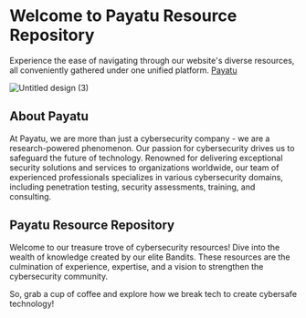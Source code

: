 # Welcome to Payatu Resource Repository
Experience the ease of navigating through our website's diverse resources, all conveniently gathered under one unified platform.
[Payatu](https://payatu.com/)

![Untitled design (3)](https://github.com/payatu/resources/assets/151744825/d1f2f50a-d720-4537-9acc-732f1bf7583b)

## About Payatu
 
At Payatu, we are more than just a cybersecurity company - we are a research-powered phenomenon. Our passion for cybersecurity drives us to safeguard the future of technology. Renowned for delivering exceptional security solutions and services to organizations worldwide, our team of experienced professionals specializes in various cybersecurity domains, including penetration testing, security assessments, training, and consulting.
 
## Payatu Resource Repository
 
Welcome to our treasure trove of cybersecurity resources! Dive into the wealth of knowledge created by our elite Bandits. These resources are the culmination of experience, expertise, and a vision to strengthen the cybersecurity community.
 
So, grab a cup of coffee and explore how we break tech to create cybersafe technology!
